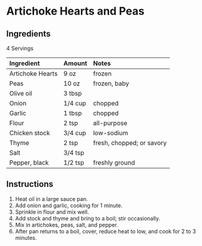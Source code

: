 Artichoke Hearts and Peas
=========================

Ingredients
-----------

4 Servings

| Ingredient       | Amount  | Notes                     |
|:-----------------|:--------|:--------------------------|
| Artichoke Hearts | 9 oz    | frozen                    |
| Peas             | 10 oz   | frozen, baby              |
| Olive oil        | 3 tbsp  |                           |
| Onion            | 1/4 cup | chopped                   |
| Garlic           | 1 tbsp  | chopped                   |
| Flour            | 2 tsp   | all-purpose               |
| Chicken stock    | 3/4 cup | low-sodium                |
| Thyme            | 2 tsp   | fresh, chopped; or savory |
| Salt             | 3/4 tsp |                           |
| Pepper, black    | 1/2 tsp | freshly ground            |


Instructions
------------

1. Heat oil in a large sauce pan.
2. Add onion and garlic, cooking for 1 minute.
3. Sprinkle in flour and mix well.
4. Add stock and thyme and bring to a boil; stir occasionally.
5. Mix in artichokes, peas, salt, and pepper.
6. After pan returns to a boil, cover, reduce heat to low, and cook for 2 to 3 minutes.
